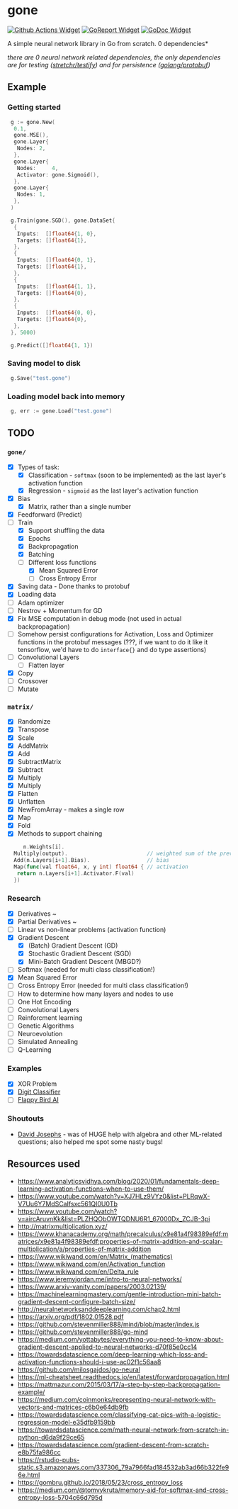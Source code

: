 # gone

[![Github Actions Widget]][github actions] [![GoReport Widget]][goreport] [![GoDoc Widget]][godoc]

A simple neural network library in Go from scratch. 0 dependencies\*

_there are 0 neural network related dependencies, the only dependencies are for testing ([stretchr/testify](github.com/stretchr/testify)) and for persistence ([golang/protobuf](github.com/golang/protobuf))_

[goreport widget]: https://goreportcard.com/badge/github.com/fr3fou/gone
[goreport]: https://goreportcard.com/report/github.com/fr3fou/gone
[github actions widget]: https://github.com/fr3fou/gone/workflows/Test/badge.svg
[github actions]: https://github.com/fr3fou/gone/actions
[godoc]: http://pkg.go.dev/github.com/fr3fou/gone
[godoc widget]: https://godoc.org/github.com/fr3fou/gone?status.svg

## Example

### Getting started

```go
 g := gone.New(
  0.1,
  gone.MSE(),
  gone.Layer{
   Nodes: 2,
  },
  gone.Layer{
   Nodes:     4,
   Activator: gone.Sigmoid(),
  },
  gone.Layer{
   Nodes: 1,
  },
 )

 g.Train(gone.SGD(), gone.DataSet{
  {
   Inputs:  []float64{1, 0},
   Targets: []float64{1},
  },
  {
   Inputs:  []float64{0, 1},
   Targets: []float64{1},
  },
  {
   Inputs:  []float64{1, 1},
   Targets: []float64{0},
  },
  {
   Inputs:  []float64{0, 0},
   Targets: []float64{0},
  },
 }, 5000)

 g.Predict([]float64{1, 1})
```

### Saving model to disk

```go
 g.Save("test.gone")

```

### Loading model back into memory

```go
 g, err := gone.Load("test.gone")
```

## TODO

### `gone/`

- [x] Types of task:
  - [x] Classification - `softmax` (soon to be implemented) as the last layer's activation function
  - [x] Regression - `sigmoid` as the last layer's activation function
- [x] Bias
  - [x] Matrix, rather than a single number
- [x] Feedforward (Predict)
- [ ] Train
  - [x] Support shuffling the data
  - [x] Epochs
  - [x] Backpropagation
  - [x] Batching
  - [ ] Different loss functions
    - [x] Mean Squared Error
    - [ ] Cross Entropy Error
- [x] Saving data - Done thanks to protobuf
- [x] Loading data
- [ ] Adam optimizer
- [ ] Nestrov + Momentum for GD
- [x] Fix MSE computation in debug mode (not used in actual backpropagation)
- [ ] Somehow persist configurations for Activation, Loss and Optimizer functions in the protobuf messages (???, if we want to do it like it tensorflow, we'd have to do `interface{}` and do type assertions)
- [ ] Convolutional Layers
  - [ ] Flatten layer
- [x] Copy
- [ ] Crossover
- [ ] Mutate

### `matrix/`

- [x] Randomize
- [x] Transpose
- [x] Scale
- [x] AddMatrix
- [x] Add
- [x] SubtractMatrix
- [x] Subtract
- [x] Multiply
- [x] Multiply
- [x] Flatten
- [x] Unflatten
- [x] NewFromArray - makes a single row
- [x] Map
- [x] Fold
- [x] Methods to support chaining

```go
     n.Weights[i].
  Multiply(output).                         // weighted sum of the previous layer)
  Add(n.Layers[i+1].Bias).                  // bias
  Map(func(val float64, x, y int) float64 { // activation
   return n.Layers[i+1].Activator.F(val)
  })
```

### Research

- [x] Derivatives ~
- [x] Partial Derivatives ~
- [ ] Linear vs non-linear problems (activation function)
- [x] Gradient Descent
  - [x] (Batch) Gradient Descent (GD)
  - [x] Stochastic Gradient Descent (SGD)
  - [x] Mini-Batch Gradient Descent (MBGD?)
- [ ] Softmax (needed for multi class classification!)
- [x] Mean Squared Error
- [ ] Cross Entropy Error (needed for multi class classification!)
- [ ] How to determine how many layers and nodes to use
- [ ] One Hot Encoding
- [ ] Convolutional Layers
- [ ] Reinforcment learning
- [ ] Genetic Algorithms
- [ ] Neuroevolution
- [ ] Simulated Annealing
- [ ] Q-Learning

### Examples

- [x] XOR Problem
- [x] [Digit Classifier](https://github.com/fr3fou/digit-classifier)
- [ ] [Flappy Bird AI](https://github.com/fr3fou/flappy-go)

### Shoutouts

- [David Josephs](https://github.com/josephsdavid) - was of HUGE help with algebra and other ML-related questions; also helped me spot some nasty bugs!

## Resources used

- <https://www.analyticsvidhya.com/blog/2020/01/fundamentals-deep-learning-activation-functions-when-to-use-them/>
- <https://www.youtube.com/watch?v=XJ7HLz9VYz0&list=PLRqwX-V7Uu6Y7MdSCaIfsxc561QI0U0Tb>
- <https://www.youtube.com/watch?v=aircAruvnKk&list=PLZHQObOWTQDNU6R1_67000Dx_ZCJB-3pi>
- <http://matrixmultiplication.xyz/>
- <https://www.khanacademy.org/math/precalculus/x9e81a4f98389efdf:matrices/x9e81a4f98389efdf:properties-of-matrix-addition-and-scalar-multiplication/a/properties-of-matrix-addition>
- <https://www.wikiwand.com/en/Matrix_(mathematics)>
- <https://www.wikiwand.com/en/Activation_function>
- <https://www.wikiwand.com/en/Delta_rule>
- <https://www.jeremyjordan.me/intro-to-neural-networks/>
- <https://www.arxiv-vanity.com/papers/2003.02139/>
- <https://machinelearningmastery.com/gentle-introduction-mini-batch-gradient-descent-configure-batch-size/>
- <http://neuralnetworksanddeeplearning.com/chap2.html>
- <https://arxiv.org/pdf/1802.01528.pdf>
- <https://github.com/stevenmiller888/mind/blob/master/index.js>
- <https://github.com/stevenmiller888/go-mind>
- <https://medium.com/yottabytes/everything-you-need-to-know-about-gradient-descent-applied-to-neural-networks-d70f85e0cc14>
- <https://towardsdatascience.com/deep-learning-which-loss-and-activation-functions-should-i-use-ac02f1c56aa8>
- <https://github.com/milosgajdos/go-neural>
- <https://ml-cheatsheet.readthedocs.io/en/latest/forwardpropagation.html>
- <https://mattmazur.com/2015/03/17/a-step-by-step-backpropagation-example/>
- <https://medium.com/coinmonks/representing-neural-network-with-vectors-and-matrices-c6b0e64db9fb>
- <https://towardsdatascience.com/classifying-cat-pics-with-a-logistic-regression-model-e35dfb9159bb>
- <https://towardsdatascience.com/math-neural-network-from-scratch-in-python-d6da9f29ce65>
- <https://towardsdatascience.com/gradient-descent-from-scratch-e8b75fa986cc>
- <https://rstudio-pubs-static.s3.amazonaws.com/337306_79a7966fad184532ab3ad66b322fe96e.html>
- <https://gombru.github.io/2018/05/23/cross_entropy_loss>
- <https://medium.com/@tomvykruta/memory-aid-for-softmax-and-cross-entropy-loss-5704c66d795d>
